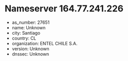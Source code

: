 # Nameserver 164.77.241.226

* as_number: 27651
* name: Unknown
* city: Santiago
* country: CL
* organization: ENTEL CHILE S.A.
* version: Unknown
* dnssec: Unknown
